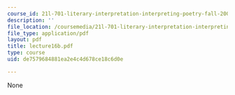 ```yaml
---
course_id: 21l-701-literary-interpretation-interpreting-poetry-fall-2003
description: ''
file_location: /coursemedia/21l-701-literary-interpretation-interpreting-poetry-fall-2003/de7579684881ea2e4c4d678ce18c6d0e_lecture16b.pdf
file_type: application/pdf
layout: pdf
title: lecture16b.pdf
type: course
uid: de7579684881ea2e4c4d678ce18c6d0e

---
```

None